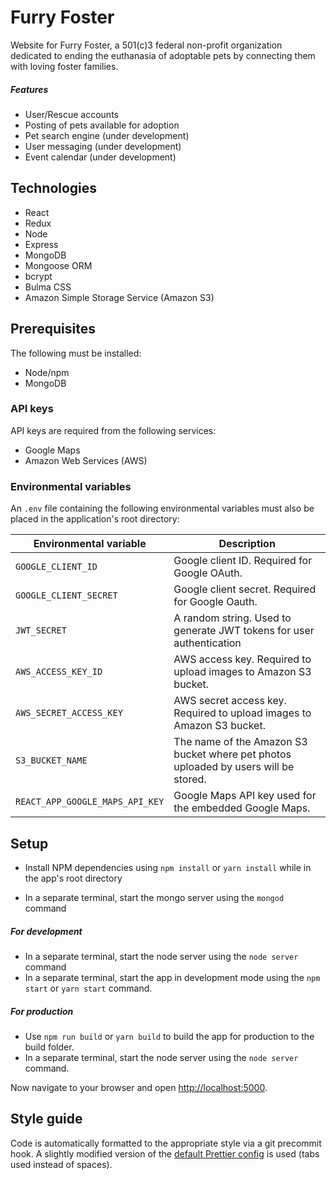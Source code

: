 # Furry Foster

Website for Furry Foster, a 501(c)3 federal non-profit organization dedicated to ending the euthanasia of adoptable pets by connecting them with loving foster families.

##### Features

- User/Rescue accounts
- Posting of pets available for adoption
- Pet search engine (under development)
- User messaging (under development)
- Event calendar (under development)

## Technologies

- React
- Redux
- Node
- Express
- MongoDB
- Mongoose ORM
- bcrypt
- Bulma CSS
- Amazon Simple Storage Service (Amazon S3)

## Prerequisites

The following must be installed:

- Node/npm
- MongoDB

### API keys

API keys are required from the following services:

- Google Maps
- Amazon Web Services (AWS)

### Environmental variables

An `.env` file containing the following environmental variables must also be placed in the application's root directory:

| Environmental variable          | Description                                                                         |
| ------------------------------- | ----------------------------------------------------------------------------------- |
| `GOOGLE_CLIENT_ID`              | Google client ID. Required for Google OAuth.                                        |
| `GOOGLE_CLIENT_SECRET`          | Google client secret. Required for Google Oauth.                                    |
| `JWT_SECRET`                    | A random string. Used to generate JWT tokens for user authentication                |
| `AWS_ACCESS_KEY_ID`             | AWS access key. Required to upload images to Amazon S3 bucket.                      |
| `AWS_SECRET_ACCESS_KEY`         | AWS secret access key. Required to upload images to Amazon S3 bucket.               |
| `S3_BUCKET_NAME`                | The name of the Amazon S3 bucket where pet photos uploaded by users will be stored. |
| `REACT_APP_GOOGLE_MAPS_API_KEY` | Google Maps API key used for the embedded Google Maps.                              |

## Setup

- Install NPM dependencies using `npm install` or `yarn install` while in the app's root directory

- In a separate terminal, start the mongo server using the `mongod` command

##### For development

- In a separate terminal, start the node server using the `node server` command
- In a separate terminal, start the app in development mode using the `npm start` or `yarn start` command.

##### For production

- Use `npm run build` or `yarn build` to build the app for production to the build folder.
- In a separate terminal, start the node server using the `node server` command.

Now navigate to your browser and open <http://localhost:5000>.

## Style guide

Code is automatically formatted to the appropriate style via a git precommit hook. A slightly modified version of the [default Prettier config](https://prettier.io/docs/en/options.html) is used (tabs used instead of spaces).
